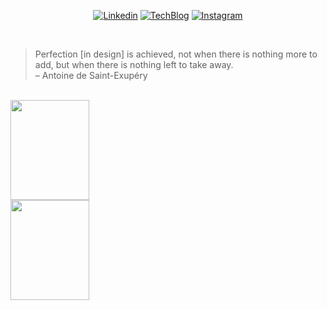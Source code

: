 <div align="center">
    
[![Linkedin](https://img.shields.io/badge/hyun.hwang-%231DA1F2.svg?style=for-the-badge&logo=Linkedin&logoColor=white)](https://www.linkedin.com/in/xtring/)
[![TechBlog](https://img.shields.io/badge/TechBlog-%231DA1F2.svg?style=for-the-badge&logoColor=white)](https://xtring-dev.tistory.com/)
[![Instagram](https://img.shields.io/badge/xtring-%23E4405F.svg?style=for-the-badge&logo=Instagram&logoColor=white)](https://www.instagram.com/x6tri3n0g/)

</div>

<br />

> Perfection [in design] is achieved, not when there is nothing more to add, but when there is nothing left to take away.  
> – Antoine de Saint-Exupéry

<br />

<div style="width: 100%;">
    <img src="https://github-readme-stats.vercel.app/api/top-langs/?username=x6tri3n0g&hide_border=true&layout=compact&theme=algolia" align="left" style="width: 50%; height: 160px;" />
    <img src="https://github-readme-stats.vercel.app/api?username=x6tri3n0g&show_icons=true&count_private=true&hide_border=true&theme=algolia" align="left" style="width: 50%; height: 160px;" />
</div>
